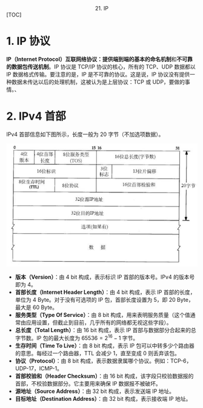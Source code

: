<center>21. IP</center>
[TOC]

# 1. IP 协议

**IP（Internet Protocol）**互联网络协议：提供端到端的**基本的命名机制**和**不可靠的数据包传送机制**。IP 协议是 TCP/IP 协议的核心，所有的 TCP、UDP 数据都以 IP 数据格式传输。要注意的是，IP 是不可靠的协议。这是说，IP 协议没有提供一种数据未传达以后的处理机制，这被认为是上层协议：TCP 或 UDP，要做的事情。、

# 2. IPv4 首部

IPv4 首部信息如下图所示，长度一般为 20 字节（不加选项数据）。

![](images/11-1-1.png)

- **版本（Version）**：由 4 bit 构成，表示标识 IP 首部的版本号。IPv4 的版本号即为 4。
- **首部长度（Internet Header Length）**：由 4 bit 构成，表示 IP 首部的长度，单位为 4 Byte。对于没有可选项的 IP 包，首部长度设置为 5，即 20 Byte，最大是 60 Byte。
- **服务类型（Type Of Service）**：由 8 bit 构成，用来表明服务质量（这个值通常由应用设置，但截止到目前，几乎所有的网络都无视这些字段）。
- **总长度（Total Length）**：由 16 bit 构成，表示 IP 首部与数据部分合起来的总字节数。IP 包的最大长度为 $65536=2^{16}-1$ 字节。
- **生存时间（Time To Live）**：由 8 bit 构成，表示 IP 包可以中转多少个路由器的意思。每经过一个路由器，TTL 会减少 1，直至变成 0 则丢弃该包。
- **协议（Protocol）**：由 8 bit 构成，表示数据隶属哪个协议。例如：TCP-6，UDP-17，ICMP-1。
- **首部校验和（Header Checksum）**：由 16 bit 构成，该字段只校验数据报的首部，不校验数据部分。它主要用来确保 IP 数据报不被破坏。
- **源地址（Source Address）**：由 32 bit 构成，表示发送端 IP 地址。
- **目标地址（Destination Address）**：由 32 bit 构成，表示接收端 IP 地址。
